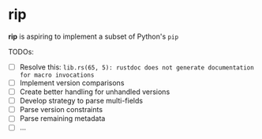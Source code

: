 # rip

**rip** is aspiring to implement a subset of Python's `pip`


TODOs:
- [ ] Resolve this: `lib.rs(65, 5): rustdoc does not generate documentation for macro invocations`
- [ ] Implement version comparisons
- [ ] Create better handling for unhandled versions
- [ ] Develop strategy to parse multi-fields
- [ ] Parse version constraints
- [ ] Parse remaining metadata
- [ ] ...